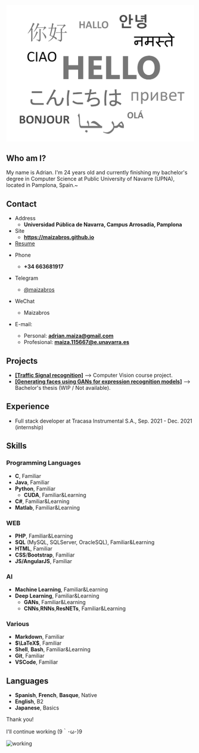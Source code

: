 

![hello](hello.png)

<!-- .slide vertical=true -->

## Who am I?

My name is Adrian. I'm 24 years old and currently finishing my bachelor's degree in Computer Science at Public University of Navarre (UPNA), located in Pamplona, Spain.\~

<!-- .slide -->

## Contact

- Address
  - **Universidad Pública de Navarra, Campus Arrosadía, Pamplona**
- Site
  - **<https://maizabros.github.io>**
- [Resume](https://maizabros.github.io/resume/resume.pdf)

<!-- .slide vertical=true -->

- Phone
  - **+34 663681917**
- Telegram
  - [@maizabros](https://t.me/maizabros)

- WeChat
  - Maizabros

- E-mail:
  - Personal: **[adrian.maiza@gmail.com](mailto:adrian.maiza@gmail.com)**
  - Profesional: **[maiza.115667@e.unavarra.es](mailto:maiza.115667@e.unavarra.es)**

<!-- .slide -->

## Projects

<!-- .slide vertical=true -->

* [**[Traffic Signal recognition]**](https://github.com/maizabros/TrafficSignals) --> Computer Vision course project.
* [**[Generating faces using GANs for expression recognition models]**]() --> Bachelor's thesis (WIP / Not available). 

<!-- .slide -->

## Experience

- Full stack developer at Tracasa Instrumental S.A., Sep. 2021 - Dec. 2021 (internship)

<!-- .slide -->

## Skills

<!-- .slide vertical=true -->
### Programming Languages
- **C**, Familiar
- **Java**, Familiar
- **Python**, Familiar
  - **CUDA**, Familiar&Learning
- **C#**, Familiar&Learning
- **Matlab**, Familiar&Learning

<!-- .slide vertical=true -->
### WEB
- **PHP**, Familiar&Learning
- **SQL** (MySQL, SQLServer, OracleSQL), Familiar&Learning
- **HTML**, Familiar
- **CSS**/**Bootstrap**, Familiar
- **JS/AngularJS**, Familiar

<!-- .slide vertical=true -->
### AI
* **Machine Learning**, Familiar&Learning
* **Deep Learning**, Familiar&Learning
  * **GANs**, Familiar&Learning
  * **CNNs**,**RNNs**,**ResNETs**, Familiar&Learning

<!-- .slide vertical=true -->
### Various
- **Markdown**, Familiar
- **$\LaTeX$**, Familiar
- **Shell**, **Bash**, Familiar&Learning
- **Git**, Familiar
- **VSCode**, Familiar

<!-- .slide -->

## Languages

* **Spanish**, **French**, **Basque**, Native
* **English**, B2
* **Japanese**, Basics

<!-- .slide -->



<p class=thanks>Thank you! </p>

I'll continue working (9｀･ω･)9

![working](https://i.pinimg.com/originals/01/32/31/01323190cd6933de96287a5804fd636a.gif)